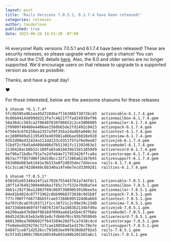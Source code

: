 ```yaml
---
layout: post
title: 'Rails Versions 7.0.5.1, 6.1.7.4 have been released!'
categories: releases
author: tenderlove
published: true
date: 2023-06-26 14:51:20 -07:00
---
```


Hi everyone!  Rails versions 7.0.5.1 and 6.1.7.4 have been released!  These are security releases, so please upgrade when you get a chance!
You can check out the CVE details [here](https://discuss.rubyonrails.org/t/cve-2023-28362-possible-xss-via-user-supplied-values-to-redirect-to/83132).
Also, the 6.0 and older series are no longer supported. We'd encourage users on that release to upgrade to a supported version as soon as possible.

Thanks, and have a great day!

❤️

For those interested, below are the awesome shasums for these releases

```
$ shasum *6.1.7.4*
5fc9b505a9b1ea45d7284be7f16286bf3072bcd3  actioncable-6.1.7.4.gem
9c06b4414dd99dd313fe7c4621f7fad24938ef96  actionmailbox-6.1.7.4.gem
58a36dcc503ca2f06407639f86652c2ce3806805  actionmailer-6.1.7.4.gem
2f0909f40480e4406ee1560b65de2fd1492c0423  actionpack-6.1.7.4.gem
6750e3c6f6258aa2357af0f35ba2dad65a040c3d  actiontext-6.1.7.4.gem
ec1800949a51195493e403981a86bae56018e928  actionview-6.1.7.4.gem
0352d90ed32424a111dd133cd351f5fa76e9ee87  activejob-6.1.7.4.gem
31bdf2cf645a0409d406d7b51301fc11392d63e1  activemodel-6.1.7.4.gem
2130428acb0b52c189fa65a01b639e15011059d9  activerecord-6.1.7.4.gem
bef96a71bdbcf91e7e24feb4e717953426ffca8a  activestorage-6.1.7.4.gem
0b7acfff857d06f18d19bcc32f17206a62167645  activesupport-6.1.7.4.gem
563d08e083e61d41e3b533e0f2d035dec7ddecea  rails-6.1.7.4.gem
61c3cca6742d8488c6b340a14fe0e7ecd3309281  railties-6.1.7.4.gem
```

```
$ shasum *7.0.5.1*
6583d1e85348a24f1a1702b755443761a74df4c1  actioncable-7.0.5.1.gem
10ff1476492309440d4a1f85c7cf532e70d8afe4  actionmailbox-7.0.5.1.gem
4bb1c292f36a12883f89c069738890b3910bee5a  actionmailer-7.0.5.1.gem
04e81b4024c877f1962c6bb9068373038c9d1b8f  actionpack-7.0.5.1.gem
777c700fffd6778bb5fcae57260b995324d6ab69  actiontext-7.0.5.1.gem
ba707c8ca676103711f1cc36f21c2c99e39c23d0  actionview-7.0.5.1.gem
847334b66460f4ff4876724f3a1083b2134bf49a  activejob-7.0.5.1.gem
eb290aab47b98df8818df099aa6d1e5b4c97fb6e  activemodel-7.0.5.1.gem
86d52d20c63eb2e9b1e8cfdb66f0cc95b705804b  activerecord-7.0.5.1.gem
8601300ea7096602ff643389e20d75ca7438c4cd  activestorage-7.0.5.1.gem
7fe0ebedd292f8c72fcae18850ad1ed276c70e7e  activesupport-7.0.5.1.gem
b46971ce871d2526cc793d83ee99f030d8df92e5  rails-7.0.5.1.gem
6c5f3d51809c70b4160549a693a98b201565a6c1  railties-7.0.5.1.gem
```
